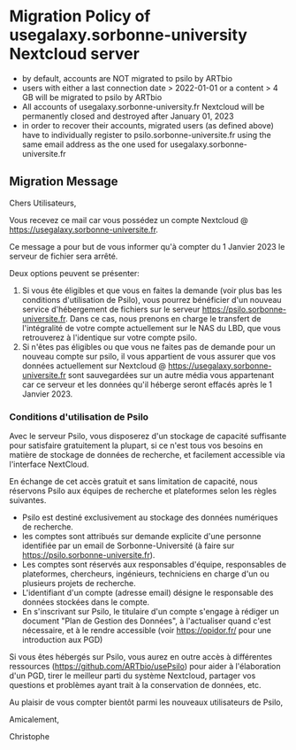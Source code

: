 # Migration Policy of usegalaxy.sorbonne-university Nextcloud server

- by default, accounts are NOT migrated to psilo by ARTbio
- users with either a last connection date > 2022-01-01 or a content > 4 GB will be migrated to psilo by ARTbio
- All accounts of usegalaxy.sorbonne-university.fr Nextcloud will be permanently closed
  and destroyed after January 01, 2023
- in order to recover their accounts, migrated users (as defined above) have to individually
  register to psilo.sorbonne-universite.fr using the same email address as the one used for usegalaxy.sorbonne-universite.fr

## Migration Message
Chers Utilisateurs,

Vous recevez ce mail car vous possédez un compte Nextcloud @ https://usegalaxy.sorbonne-universite.fr.

Ce message a pour but de vous informer qu'à compter du 1 Janvier 2023 le serveur de fichier sera arrêté.

Deux options peuvent se présenter:

1. Si vous ête éligibles et que vous en faites la demande (voir plus bas les conditions d'utilisation de Psilo), vous pourrez bénéficier d'un nouveau service d'hébergement de fichiers sur le serveur https://psilo.sorbonne-universite.fr. Dans ce cas, nous prenons en charge le transfert de l'intégralité de votre compte actuellement sur le NAS du LBD, que vous retrouverez à l'identique sur votre compte psilo.
2. Si n'êtes pas éligibles ou que vous ne faites pas de demande pour un nouveau compte sur psilo, il vous appartient de vous assurer que vos données actuellement sur Nextcloud @ https://usegalaxy.sorbonne-universite.fr sont sauvegardées sur un autre média vous appartenant car ce serveur et les données qu'il héberge seront effacés après le 1 Janvier 2023.

### Conditions d'utilisation de Psilo
Avec le serveur Psilo, vous disposerez d'un stockage de capacité suffisante pour satisfaire gratuitement la plupart, si ce n'est tous vos besoins en matière de stockage de données de recherche, et facilement accessible via l'interface NextCloud.

En échange de cet accès gratuit et sans limitation de capacité, nous réservons Psilo aux équipes de recherche et plateformes selon les règles suivantes.

- Psilo est destiné exclusivement au stockage des données numériques de recherche.
- les comptes sont attribués sur demande explicite d'une personne identifiée par un email de Sorbonne-Université (à faire sur https://psilo.sorbonne-universite.fr).
- Les comptes sont réservés aux responsables d'équipe, responsables de plateformes, chercheurs, ingénieurs, techniciens en charge d'un ou plusieurs projets de recherche.
- L'identifiant d'un compte (adresse email) désigne le responsable des données stockées dans le compte.
- En s'inscrivant sur Psilo, le titulaire d'un compte s'engage à rédiger un document "Plan de Gestion des Données", à l'actualiser quand c'est nécessaire, et à le rendre accessible (voir https://opidor.fr/ pour une introduction aux PGD)


Si vous êtes hébergés sur Psilo, vous aurez en outre accès à différentes ressources (https://github.com/ARTbio/usePsilo) pour aider à l'élaboration d'un PGD, tirer le meilleur parti du système Nextcloud, partager vos questions et problèmes ayant trait à la conservation de données, etc.
  

Au plaisir de vous compter bientôt parmi les nouveaux utilisateurs de Psilo,

Amicalement,

Christophe
